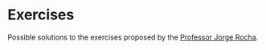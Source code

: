 # Exercises
 
Possible solutions to the exercises proposed by the [Professor Jorge Rocha](https://github.com/jgrocha).


